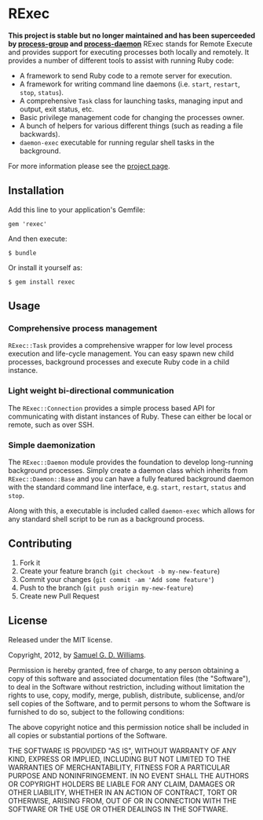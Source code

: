 # RExec

**This project is stable but no longer maintained and has been superceeded by [process-group][2] and [process-daemon][3]**
RExec stands for Remote Execute and provides support for executing processes both locally and remotely. It provides a number of different tools to assist with running Ruby code:

* A framework to send Ruby code to a remote server for execution.
* A framework for writing command line daemons (i.e. `start`, `restart`, `stop`, `status`).
* A comprehensive `Task` class for launching tasks, managing input and output, exit status, etc.
* Basic privilege management code for changing the processes owner.
* A bunch of helpers for various different things (such as reading a file backwards).
* `daemon-exec` executable for running regular shell tasks in the background.

For more information please see the [project page][1].

[1]: http://www.codeotaku.com/projects/rexec
[2]: https://github.com/ioquatix/process-group
[3]: https://github.com/ioquatix/process-daemon

## Installation

Add this line to your application's Gemfile:

    gem 'rexec'

And then execute:

    $ bundle

Or install it yourself as:

    $ gem install rexec

## Usage

### Comprehensive process management

`RExec::Task` provides a comprehensive wrapper for low level process execution
and life-cycle management. You can easy spawn new child processes, background
processes and execute Ruby code in a child instance.

### Light weight bi-directional communication

The `RExec::Connection` provides a simple process based API for communicating 
with distant instances of Ruby. These can either be local or remote, such
as over SSH.

### Simple daemonization

The `RExec::Daemon` module provides the foundation to develop long-running
background processes. Simply create a daemon class which inherits from 
`RExec::Daemon::Base` and you can have a fully featured background daemon 
with the standard command line interface, e.g. `start`, `restart`, `status`
and `stop`.

Along with this, a executable is included called `daemon-exec` which allows
for any standard shell script to be run as a background process.

## Contributing

1. Fork it
2. Create your feature branch (`git checkout -b my-new-feature`)
3. Commit your changes (`git commit -am 'Add some feature'`)
4. Push to the branch (`git push origin my-new-feature`)
5. Create new Pull Request

## License

Released under the MIT license.

Copyright, 2012, by [Samuel G. D. Williams](http://www.codeotaku.com/samuel-williams).

Permission is hereby granted, free of charge, to any person obtaining a copy
of this software and associated documentation files (the "Software"), to deal
in the Software without restriction, including without limitation the rights
to use, copy, modify, merge, publish, distribute, sublicense, and/or sell
copies of the Software, and to permit persons to whom the Software is
furnished to do so, subject to the following conditions:

The above copyright notice and this permission notice shall be included in
all copies or substantial portions of the Software.

THE SOFTWARE IS PROVIDED "AS IS", WITHOUT WARRANTY OF ANY KIND, EXPRESS OR
IMPLIED, INCLUDING BUT NOT LIMITED TO THE WARRANTIES OF MERCHANTABILITY,
FITNESS FOR A PARTICULAR PURPOSE AND NONINFRINGEMENT. IN NO EVENT SHALL THE
AUTHORS OR COPYRIGHT HOLDERS BE LIABLE FOR ANY CLAIM, DAMAGES OR OTHER
LIABILITY, WHETHER IN AN ACTION OF CONTRACT, TORT OR OTHERWISE, ARISING FROM,
OUT OF OR IN CONNECTION WITH THE SOFTWARE OR THE USE OR OTHER DEALINGS IN
THE SOFTWARE.
